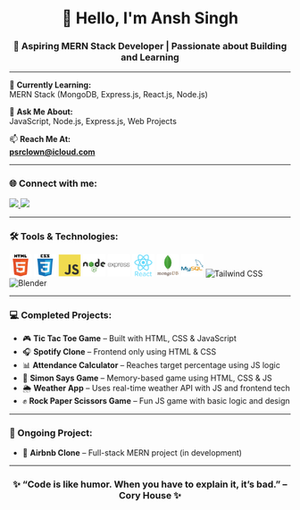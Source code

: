 <h1 align="center">👋 Hello, I'm Ansh Singh</h1>
<h3 align="center">🚀 Aspiring MERN Stack Developer | Passionate about Building and Learning</h3>

---

🌱 **Currently Learning:**  
MERN Stack (MongoDB, Express.js, React.js, Node.js)  

💬 **Ask Me About:**  
JavaScript, Node.js, Express.js, Web Projects  

📫 **Reach Me At:**  
**psrclown@icloud.com**

---

<h3 align="left">🌐 Connect with me:</h3>
<p align="left">
  <a href="https://linkedin.com/in/psrclown" target="_blank">
    <img src="https://img.shields.io/badge/-LinkedIn-blue?style=for-the-badge&logo=Linkedin&logoColor=white" />
  </a>
  <a href="https://instagram.com/anshsingh_psr" target="_blank">
    <img src="https://img.shields.io/badge/-Instagram-E4405F?style=for-the-badge&logo=Instagram&logoColor=white" />
  </a>
</p>

---

<h3 align="left">🛠️ Tools & Technologies:</h3>
<p align="left">
  <img src="https://raw.githubusercontent.com/devicons/devicon/master/icons/html5/html5-original-wordmark.svg" alt="HTML5" width="40" height="40"/>
  <img src="https://raw.githubusercontent.com/devicons/devicon/master/icons/css3/css3-original-wordmark.svg" alt="CSS3" width="40" height="40"/>
  <img src="https://raw.githubusercontent.com/devicons/devicon/master/icons/javascript/javascript-original.svg" alt="JavaScript" width="40" height="40"/>
  <img src="https://raw.githubusercontent.com/devicons/devicon/master/icons/nodejs/nodejs-original-wordmark.svg" alt="Node.js" width="40" height="40"/>
  <img src="https://raw.githubusercontent.com/devicons/devicon/master/icons/express/express-original-wordmark.svg" alt="Express.js" width="40" height="40"/>
  <img src="https://raw.githubusercontent.com/devicons/devicon/master/icons/react/react-original-wordmark.svg" alt="React.js" width="40" height="40"/>
  <img src="https://raw.githubusercontent.com/devicons/devicon/master/icons/mongodb/mongodb-original-wordmark.svg" alt="MongoDB" width="40" height="40"/>
  <img src="https://raw.githubusercontent.com/devicons/devicon/master/icons/mysql/mysql-original-wordmark.svg" alt="MySQL" width="40" height="40"/>
  <img src="https://www.vectorlogo.zone/logos/tailwindcss/tailwindcss-icon.svg" alt="Tailwind CSS" width="40" height="40"/>
  <img src="https://download.blender.org/branding/community/blender_community_badge_white.svg" alt="Blender" width="40" height="40"/>
</p>

---

<h3 align="left">💻 Completed Projects:</h3>

- 🎮 **Tic Tac Toe Game** – Built with HTML, CSS & JavaScript  
- 🎧 **Spotify Clone** – Frontend only using HTML & CSS  
- 📊 **Attendance Calculator** – Reaches target percentage using JS logic  
- 🧠 **Simon Says Game** – Memory-based game using HTML, CSS & JS  
- 🌦️ **Weather App** – Uses real-time weather API with JS and frontend tech  
- ✊ **Rock Paper Scissors Game** – Fun JS game with basic logic and design

---

<h3 align="left">🚧 Ongoing Project:</h3>

- 🏡 **Airbnb Clone** – Full-stack MERN project (in development)

---

<h3 align="center">✨ “Code is like humor. When you have to explain it, it’s bad.” – Cory House ✨</h3>
